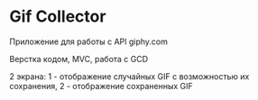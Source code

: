 # Gif Collector

Приложение для работы с API giphy.com

Верстка кодом, MVC, работа с GCD

2 экрана:
1 - отображение случайных GIF с возможностью их сохранения,
2 - отображение сохраненных GIF
